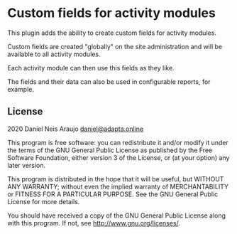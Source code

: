 # Custom fields for activity modules #

This plugin adds the ability to create custom fields for activity modules.

Custom fields are created "globally" on the site administration and will be available to all activity modules.

Each activity module can then use this fields as they like.

The fields and their data can also be used in configurable reports, for example.

## License ##

2020 Daniel Neis Araujo <daniel@adapta.online>

This program is free software: you can redistribute it and/or modify it under
the terms of the GNU General Public License as published by the Free Software
Foundation, either version 3 of the License, or (at your option) any later
version.

This program is distributed in the hope that it will be useful, but WITHOUT ANY
WARRANTY; without even the implied warranty of MERCHANTABILITY or FITNESS FOR A
PARTICULAR PURPOSE.  See the GNU General Public License for more details.

You should have received a copy of the GNU General Public License along with
this program.  If not, see <http://www.gnu.org/licenses/>.

